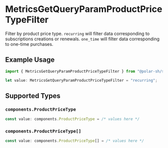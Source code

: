 # MetricsGetQueryParamProductPriceTypeFilter

Filter by product price type. `recurring` will filter data corresponding to subscriptions creations or renewals. `one_time` will filter data corresponding to one-time purchases.

## Example Usage

```typescript
import { MetricsGetQueryParamProductPriceTypeFilter } from "@polar-sh/sdk/models/operations";

let value: MetricsGetQueryParamProductPriceTypeFilter = "recurring";
```

## Supported Types

### `components.ProductPriceType`

```typescript
const value: components.ProductPriceType = /* values here */
```

### `components.ProductPriceType[]`

```typescript
const value: components.ProductPriceType[] = /* values here */
```

